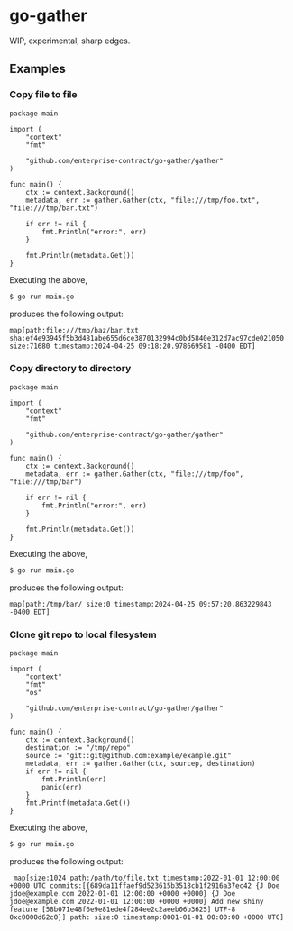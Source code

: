 # go-gather

WIP, experimental, sharp edges.

## Examples 

### Copy file to file

```
package main

import (
	"context"
	"fmt"

	"github.com/enterprise-contract/go-gather/gather"
)

func main() {
	ctx := context.Background()
	metadata, err := gather.Gather(ctx, "file:///tmp/foo.txt", "file:///tmp/bar.txt")

	if err != nil {
		fmt.Println("error:", err)
	}

	fmt.Println(metadata.Get())
}
```

Executing the above,

``` bash
$ go run main.go
```
produces the following output:

```
map[path:file:///tmp/baz/bar.txt sha:ef4e93945f5b3d481abe655d6ce3870132994c0bd5840e312d7ac97cde021050 size:71680 timestamp:2024-04-25 09:18:20.978669581 -0400 EDT]
```

### Copy directory to directory
```
package main

import (
	"context"
	"fmt"

	"github.com/enterprise-contract/go-gather/gather"
)

func main() {
	ctx := context.Background()
	metadata, err := gather.Gather(ctx, "file:///tmp/foo", "file:///tmp/bar")

	if err != nil {
		fmt.Println("error:", err)
	}

	fmt.Println(metadata.Get())
}
```

Executing the above,

``` bash
$ go run main.go
```
produces the following output:

```
map[path:/tmp/bar/ size:0 timestamp:2024-04-25 09:57:20.863229843 -0400 EDT]
```

### Clone git repo to local filesystem

```
package main

import (
	"context"
	"fmt"
	"os"

	"github.com/enterprise-contract/go-gather/gather"
)

func main() {
	ctx := context.Background()
	destination := "/tmp/repo"
	source := "git::git@github.com:example/example.git"
	metadata, err := gather.Gather(ctx, sourcep, destination)
	if err != nil {
		fmt.Println(err)
		panic(err)
	}
	fmt.Printf(metadata.Get())
}
```
Executing the above,

``` bash
$ go run main.go
```
produces the following output:

```
 map[size:1024 path:/path/to/file.txt timestamp:2022-01-01 12:00:00 +0000 UTC commits:[{689da11ffaef9d523615b3518cb1f2916a37ec42 {J Doe jdoe@example.com 2022-01-01 12:00:00 +0000 +0000} {J Doe jdoe@example.com 2022-01-01 12:00:00 +0000 +0000} Add new shiny feature [58b071e48f6e9e81ede4f284ee2c2aeeb06b3625] UTF-8 0xc0000d62c0}] path: size:0 timestamp:0001-01-01 00:00:00 +0000 UTC]
```